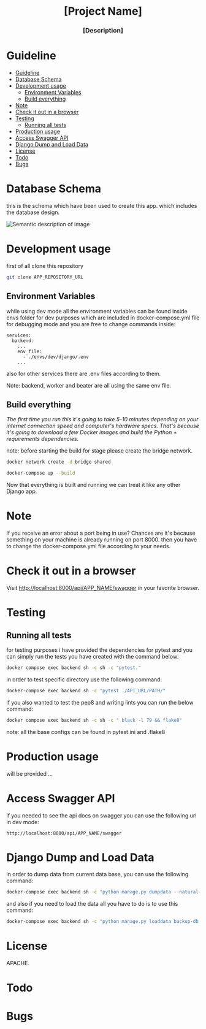 <h1 align="center">[Project Name]</h1>
<h3 align="center">[Description]</h3>    

# Guideline
- [Guideline](#guideline)
- [Database Schema](#database-schema)
- [Development usage](#development-usage)
  - [Environment Variables](#environment-variables)
  - [Build everything](#build-everything)
- [Note](#note)
- [Check it out in a browser](#check-it-out-in-a-browser)
- [Testing](#testing)
  - [Running all tests](#running-all-tests)
- [Production usage](#production-usage)
- [Access Swagger API](#access-swagger-api)
- [Django Dump and Load Data](#django-dump-and-load-data)
- [License](#license)
- [Todo](#todo)
- [Bugs](#bugs)

# Database Schema
this is the schema which have been used to create this app. which includes the database design.

![Semantic description of image](/docs/database_schema.png "Current Diagram")

# Development usage
first of all clone this repository

```sh
git clone APP_REPOSITORY_URL
```

## Environment Variables

while using dev mode all the environment variables can be found inside envs folder for dev purposes which are included in docker-compose.yml file for debugging mode and you are free to change commands inside:

```docker
services:
  backend:
    ...
    env_file:
      - ./envs/dev/django/.env
    ...
```
also for other services there are .env files according to them.

Note: backend, worker and beater are all using the same env file.

## Build everything

*The first time you run this it's going to take 5-10 minutes depending on your
internet connection speed and computer's hardware specs. That's because it's
going to download a few Docker images and build the Python + requirements dependencies.*

note: before starting the build for stage please create the bridge network.
```sh
docker network create -d bridge shared
```

```sh
docker-compose up --build
```

Now that everything is built and running we can treat it like any other Django
app.

# Note

If you receive an error about a port being in use? Chances are it's because
something on your machine is already running on port 8000. then you have to change the docker-compose.yml file according to your needs.
# Check it out in a browser

Visit <http://localhost:8000/api/APP_NAME/swagger> in your favorite browser.

# Testing
## Running all tests
for testing purposes i have provided the dependencies for pytest and you can simply run the tests you have created with the command below:

```sh
docker compose exec backend sh -c sh -c "pytest." 
```

in order to test specific directory use the following command:
```bash
docker-compose exec backend sh -c "pytest ./API_URL/PATH/"
```


if you also wanted to test the pep8 and writing lints you can run the below command:

```sh
docker compose exec backend sh -c sh -c " black -l 79 && flake8" 
```
note: all the base configs can be found in pytest.ini and .flake8

# Production usage
will be provided ...


# Access Swagger API
if you needed to see the api docs on swagger you can use the following url in dev mode:
```
http://localhost:8000/api/APP_NAME/swagger
```

# Django Dump and Load Data
in order to dump data from current data base, you can use the following command:
```sh
docker-compose exec backend sh -c "python manage.py dumpdata --natural-foreign --natural-primary -e contenttypes -e auth.Permission --indent 4 > backup-db.json"
```
and also if you need to load the data all you have to do is to use this command:
```sh
docker-compose exec backend sh -c "python manage.py loaddata backup-db.json"

```
# License
APACHE.

# Todo


# Bugs